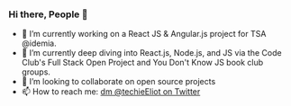 ### Hi there, People 👋

- 🔭 I’m currently working on a React JS & Angular.js project for TSA @idemia.
- 🌱 I’m currently deep diving into React.js, Node.js, and JS via the Code Club's Full Stack Open Project and You Don't Know JS book club groups.
- 👯 I’m looking to collaborate on open source projects
- 📫 How to reach me: [dm @techieEliot on Twitter](https://twitter.com/techieEliot)
